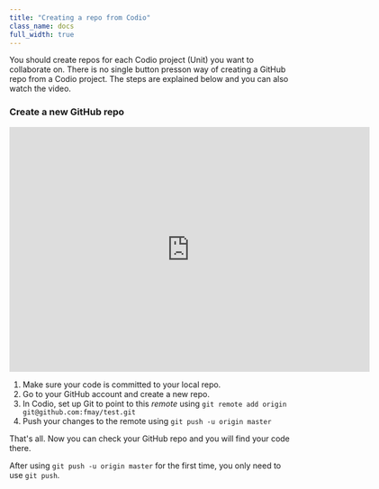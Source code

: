 ```yaml
---
title: "Creating a repo from Codio"
class_name: docs
full_width: true
---
```


You should create repos for each Codio project (Unit) you want to collaborate on. There is no single button presson way of creating a GitHub repo from a Codio project. The steps are explained below and you can also watch the video.


### Create a new GitHub repo

<div class="video">
<div class="video-wrapper">
<iframe src="https://player.vimeo.com/video/172919256" width="640" height="435" frameborder="0" webkitallowfullscreen mozallowfullscreen allowfullscreen></iframe>
</div>
</div>


1. Make sure your code is committed to your local repo.
1. Go to your GitHub account and create a new repo. 
1. In Codio, set up Git to point to this *remote* using `git remote add origin git@github.com:fmay/test.git`
1. Push your changes to the remote using `git push -u origin master`

That's all. Now you can check your GitHub repo and you will find your code there. 

After using `git push -u origin master` for the first time, you only need to use `git push`.